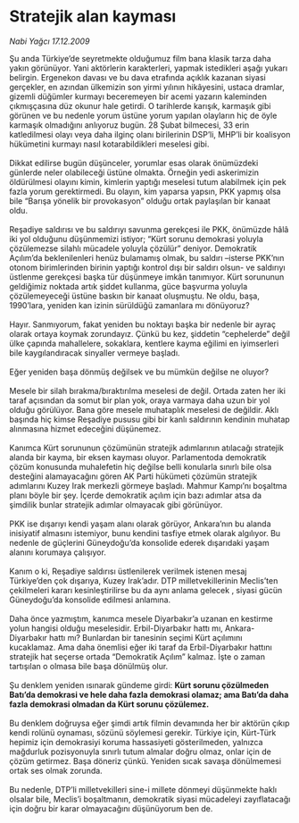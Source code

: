 # Stratejik alan kayması

*Nabi Yağcı 17.12.2009*

<div class="taraf_structure_2col_1zq">
<div class="margen_n">



 <p>Şu anda Türkiye’de seyretmekte olduğumuz film bana klasik tarza daha yakın görünüyor. Yani aktörlerin karakterleri, yapmak istedikleri aşağı yukarı belirgin. Ergenekon davası ve bu dava etrafında açıklık kazanan siyasi gerçekler, en azından ülkemizin son yirmi yılının hikâyesini, ustaca dramlar, gizemli düğümler kurmayı beceremeyen bir acemi yazarın kaleminden çıkmışçasına düz okunur hale getirdi. O tarihlerde karışık, karmaşık gibi görünen ve bu nedenle yorum üstüne yorum yapılan olayların hiç de öyle karmaşık olmadığını anlıyoruz bugün. 28 Şubat bilmecesi, 33 erin katledilmesi olayı veya daha ilginç olanı birilerinin DSP’li, MHP’li bir koalisyon hükümetini kurmayı nasıl kotarabildikleri meselesi gibi. <br/><br/>Dikkat edilirse bugün düşünceler, yorumlar esas olarak önümüzdeki günlerde neler olabileceği üstüne olmakta. Örneğin yedi askerimizin öldürülmesi olayını kimin, kimlerin yaptığı meselesi tutum alabilmek için pek fazla yorum gerektirmedi. Bu olayın, kim yaparsa yapsın, PKK yapmış olsa bile “Barışa yönelik bir provokasyon” olduğu ortak paylaşılan bir kanaat oldu. <br/><br/>Reşadiye saldırısı ve bu saldırıyı savunma gerekçesi ile PKK, önümüzde hâlâ iki yol olduğunu düşünmemizi istiyor; “Kürt sorunu demokrasi yoluyla çözülemezse silahlı mücadele yoluyla çözülür” deniyor. Demokratik Açılım’da beklenilenleri henüz bulamamış olmak, bu saldırı –isterse PKK’nın otonom birimlerinden birinin yaptığı kontrol dışı bir saldırı olsun- ve saldırıyı üstlenme gerekçesi başka tür düşünmeye imkân tanımıyor. Kürt sorununun geldiğimiz noktada artık şiddet kullanma, güce başvurma yoluyla çözülemeyeceği üstüne baskın bir kanaat oluşmuştu. Ne oldu, başa, 1990’lara, yeniden kan izinin sürüldüğü zamanlara mı dönüyoruz? <br/><br/>Hayır. Sanmıyorum, fakat yeniden bu noktayı başka bir nedenle bir ayraç olarak ortaya koymak zorundayız. Çünkü bu kez, şiddetin “cephelerde” değil ülke çapında mahallelere, sokaklara, kentlere kayma eğilimi en iyimserleri bile kaygılandıracak sinyaller vermeye başladı. <br/><br/>Eğer yeniden başa dönmüş değilsek ve bu mümkün değilse ne oluyor? <br/><br/>Mesele bir silah bırakma/bıraktırılma meselesi de değil. Ortada zaten her iki taraf açısından da somut bir plan yok, oraya varmaya daha uzun bir yol olduğu görülüyor. Bana göre mesele muhataplık meselesi de değildir. Aklı başında hiç kimse Reşadiye pususu gibi bir kanlı saldırının kendinin muhatap alınmasına hizmet edeceğini düşünemez. <br/><br/>Kanımca Kürt sorununun çözümünün stratejik adımlarının atılacağı stratejik alanda bir kayma, bir eksen kayması oluyor. Parlamentoda demokratik çözüm konusunda muhalefetin hiç değilse belli konularla sınırlı bile olsa desteğini alamayacağını gören AK Parti hükümeti çözümün stratejik adımlarını Kuzey Irak merkezli görmeye başladı. Mahmur Kampı’nı boşaltma planı böyle bir şey. İçerde demokratik açılım için bazı adımlar atsa da şimdilik bunlar stratejik adımlar olmayacak gibi görünüyor. <br/><br/>PKK ise dışarıyı kendi yaşam alanı olarak görüyor, Ankara’nın bu alanda inisiyatif almasını istemiyor, bunu kendini tasfiye etmek olarak algılıyor. Bu nedenle de güçlerini Güneydoğu’da konsolide ederek dışarıdaki yaşam alanını korumaya çalışıyor. <br/><br/>Kanım o ki, Reşadiye saldırısı üstlenilerek verilmek istenen mesaj Türkiye’den çok dışarıya, Kuzey Irak’adır. DTP milletvekillerinin Meclis’ten çekilmeleri kararı kesinleştirilirse bu da aynı anlama gelecek , siyasi gücün Güneydoğu’da konsolide edilmesi anlamına. <br/><br/>Daha önce yazmıştım, kanımca mesele Diyarbakır’a uzanan en kestirme yolun hangisi olduğu meselesidir. Erbil-Diyarbakır hattı mı, Ankara-Diyarbakır hattı mı? Bunlardan bir tanesinin seçimi Kürt açılımını kucaklamaz. Ama daha önemlisi eğer iki taraf da Erbil-Diyarbakır hattını stratejik hat seçerse ortada “Demokratik Açılım” kalmaz. İşte o zaman tartışılan o olmasa bile başa dönülmüş olur. <br/><br/>Şu denklem yeniden ısınarak gündeme girdi: <b>Kürt sorunu çözülmeden Batı’da demokrasi ve hele daha fazla demokrasi olamaz; ama Batı’da daha fazla demokrasi olmadan da Kürt sorunu çözülemez. </b><br/><br/>Bu denklem doğruysa eğer şimdi artık filmin devamında her bir aktörün çıkıp kendi rolünü oynaması, sözünü söylemesi gerekir. Türkiye için, Kürt-Türk hepimiz için demokrasiyi koruma hassasiyeti gösterilmeden, yalnızca mağdurluk pozisyonuyla sınırlı tutum almalar doğru olmaz, onlar için de çözüm getirmez. Başa döneriz çünkü. Yeniden sıcak savaşa dönülmemesi ortak ses olmak zorunda. <br/><br/>Bu nedenle, DTP’li milletvekilleri sine-i millete dönmeyi düşünmekte haklı olsalar bile, Meclis’i boşaltmanın, demokratik siyasi mücadeleyi zayıflatacağı için doğru bir karar olmayacağını düşünüyorum ben de.</p>
<br/>
<br/>
<br/>



<br/>


<div id="taraf_not">
</div>

</div>


</div>
